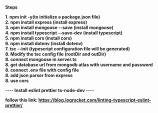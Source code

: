 **Steps**

**1. npm init -y(to initialize a package.json file)**<br>
**2. npm install express (install express)**<br>
**3. npm install mongoose --save (install mongoose)**<br>
**4. npm install typescript --save-dev (install typescript)**<br>
**5. npm install cors (install cors)**<br>
**6. npm install dotenv (install dotenv)**<br>
**7. tsc --init (typescript configuration file will be generated)**<br>
**8. Modify the tsc config file (rootDir and outDir)**<br>
**8. connect mongoose in server.ts**<br>
**8. get database url from mongodb atlas with username and password**<br>
**8. connect .env file with config file**<br>
**8. add json parser from express**<br>
**8. use cors**<br>

**---- Install eslint prettier ts-node-dev ----**

**follow this link: https://blog.logrocket.com/linting-typescript-eslint-prettier/**













